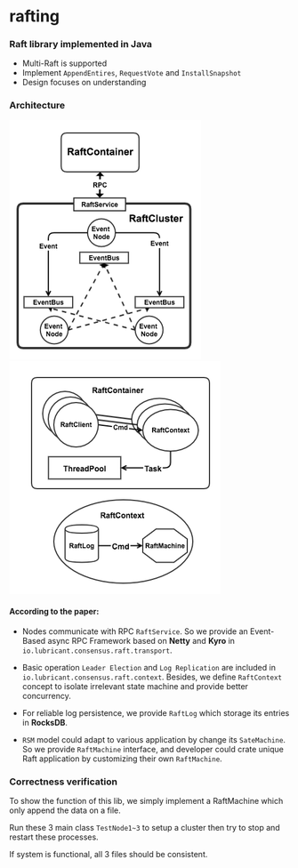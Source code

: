 # rafting
### Raft library implemented in Java

- Multi-Raft is supported
- Implement `AppendEntires`, `RequestVote` and `InstallSnapshot`
- Design focuses on understanding

### Architecture

![Communication](img/Communication.png)
![Status](img/Status.png)

#### According to the paper:
- Nodes communicate with RPC `RaftService`. 
So we provide an Event-Based async RPC Framework based on **Netty** and **Kyro** in `io.lubricant.consensus.raft.transport`. 

- Basic operation `Leader Election` and `Log Replication` are included  in `io.lubricant.consensus.raft.context`.
Besides, we define `RaftContext` concept to isolate irrelevant state machine and provide better concurrency.

- For reliable log persistence, we provide `RaftLog` which storage its entries in **RocksDB**. 

- `RSM` model could adapt to various application by change its `SateMachine`. So
we provide `RaftMachine` interface, and developer could crate unique Raft application by customizing their own `RaftMachine`.

### Correctness verification
To show the function of this lib, we simply implement a RaftMachine which only append the data on a file.

Run these 3 main class `TestNode1~3` to setup a cluster then try to stop and restart these processes.

If system is functional, all 3 files should be consistent.

